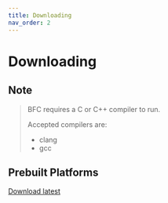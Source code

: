 ```yaml
---
title: Downloading
nav_order: 2
---
```

# Downloading

## Note
> BFC requires a C or C++ compiler to run.
>
> Accepted compilers are:
> - clang
> - gcc

## Prebuilt Platforms


[Download latest](<https://github.com/https123456789/BFC/archive/refs/heads/main.zip>)